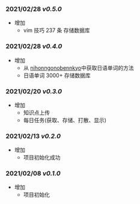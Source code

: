 <!--
 * @Copyright:
 *
 * Copyright (c) 2021 ZhangGuangzhou
 * learningMachine is licensed under Mulan PubL v1.
 * You can use this software according to the terms and conditions of the Mulan PubL v1.
 * You may obtain a copy of Mulan PubL v1 at:
 *             http://license.coscl.org.cn/MulanPubL-1.0
 * THIS SOFTWARE IS PROVIDED ON AN "AS IS" BASIS, WITHOUT WARRANTIES OF ANY KIND,
 * EITHER EXPRESS OR IMPLIED, INCLUDING BUT NOT LIMITED TO NON-INFRINGEMENT,
 * MERCHANTABILITY OR FIT FOR A PARTICULAR PURPOSE.
 * See the Mulan PubL v1 for more details.
 *
 * @Author: ZhangGuangzhou
 * @Date: 2021-02-08
 * @Github: https://github.com/cyhfvg/learningMachine
 * @Description: 开发日志
-->

### 2021/02/28 **_v0.5.0_**

- 增加
  - vim 技巧 237 条 存储数据库

### 2021/02/28 **_v0.4.0_**

- 增加
  - 从 [nihonngonobennkyo](https://github.com/cyhfvg/nihonngonobennkyo)中获取日语单词的方法
  - 日语单词 3000+ 存储数据库

### 2021/02/20 **_v0.3.0_**

- 增加
  - 知识点上传
  - 每日任务(获取、存储、打散、显示)

### 2021/02/13 **_v0.2.0_**

- 增加
  - 项目初始化成功

### 2021/02/08 **_v0.1.0_**

- 增加
  - 项目初始化
